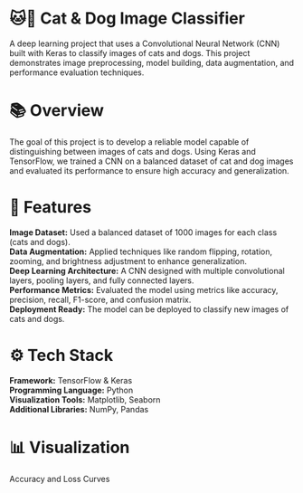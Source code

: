 # 🐱🐶 Cat & Dog Image Classifier
A deep learning project that uses a Convolutional Neural Network (CNN) built with Keras to classify images of cats and dogs. This project demonstrates image preprocessing, model building, data augmentation, and performance evaluation techniques.
# 📚 Overview
The goal of this project is to develop a reliable model capable of distinguishing between images of cats and dogs. Using Keras and TensorFlow, we trained a CNN on a balanced dataset of cat and dog images and evaluated its performance to ensure high accuracy and generalization.
# 🧠 Features
**Image Dataset:** Used a balanced dataset of 1000 images for each class (cats and dogs).                                          
**Data Augmentation:** Applied techniques like random flipping, rotation, zooming, and brightness adjustment to enhance generalization.                            
**Deep Learning Architecture:** A CNN designed with multiple convolutional layers, pooling layers, and fully connected layers.                                
**Performance Metrics:** Evaluated the model using metrics like accuracy, precision, recall, F1-score, and confusion matrix.                                         
**Deployment Ready:** The model can be deployed to classify new images of cats and dogs.                                                                        
# ⚙️ Tech Stack
**Framework:** TensorFlow & Keras                                                                         
**Programming Language:** Python                                                                                           
**Visualization Tools:** Matplotlib, Seaborn                                                                                                
**Additional Libraries:** NumPy, Pandas                                                                                                                                            
# 📊 Visualization
Accuracy and Loss Curves




